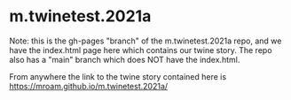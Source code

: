 # m.twinetest.2021a

Note: this is the gh-pages "branch" of the m.twinetest.2021a repo, and we have the index.html page here which contains our twine story. The repo also has a "main" branch which does NOT have the index.html.

From anywhere the link to the twine story contained here is https://mroam.github.io/m.twinetest.2021a/
